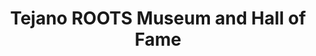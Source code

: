 ---
layout: repo
title: "Tejano ROOTS Museum and Hall of Fame"
id: 16795
permalink: repos/16795/
---